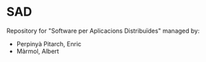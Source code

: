 # SAD

Repository for "Software per Aplicacions Distribuïdes" managed by:
- Perpinyà Pitarch, Enric
- Màrmol, Albert
